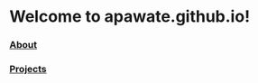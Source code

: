 # Welcome to apawate.github.io!

### [About](https://apawate.github.io/about)
### [Projects](https://apawate.github.io/projects)

